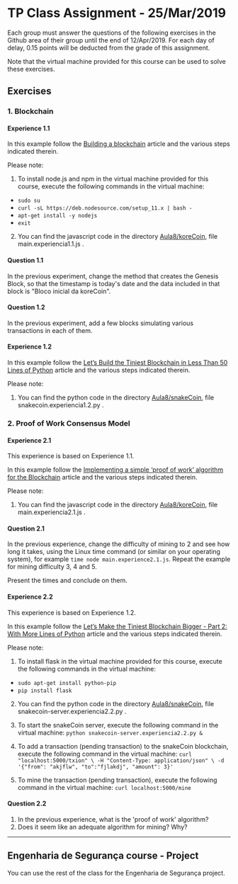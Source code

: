 # TP  Class Assignment - 25/Mar/2019


Each group must answer the questions of the following exercises in the Github area of their group until the end of 12/Apr/2019\. For each day of delay, 0.15 points will be deducted from the grade of this assignment.


Note that the virtual machine provided for this course can be used to solve these exercises.

## Exercises


### 1. Blockchain


#### Experience 1.1

In this example follow the [Building a blockchain](https://medium.com/@akshaykore/building-a-blockchain-7579c53962dd) article and the various steps indicated therein.

Please note:

1. To install node.js and npm in the virtual machine provided for this course, execute the following commands in the virtual machine:
  + `sudo su`
  + `curl -sL https://deb.nodesource.com/setup_11.x | bash -`
  + `apt-get install -y nodejs`
  + `exit`


2. You can find the javascript code in the directory [Aula8/koreCoin](Aula8/koreCoin), file main.experiencia1.1.js .

#### Question 1.1

In the previous experiment, change the method that creates the Genesis Block, so that the timestamp is today's date and the data included in that block is "Bloco inicial da koreCoin".


#### Question 1.2

In the previous experiment, add a few blocks simulating various transactions in each of them.

#### Experience 1.2

In this example follow the [Let’s Build the Tiniest Blockchain in Less Than 50 Lines of Python](https://medium.com/crypto-currently/lets-build-the-tiniest-blockchain-e70965a248b) article and the various steps indicated therein.

Please note:
1. You can find the python code in the directory  [Aula8/snakeCoin](Aula8/snakeCoin), file snakecoin.experiencia1.2.py .



### 2\. Proof of Work Consensus Model

#### Experience 2.1

This experience is based on Experience 1.1.

In this example follow the [Implementing a simple ‘proof of work’ algorithm for the Blockchain](https://cryptocurrencyhub.io/implementing-a-simple-proof-of-work-algorithm-for-the-blockchain-bdcd50faac18) article and the various steps indicated therein.

Please note:
1. You can find the javascript code in the directory  [Aula8/koreCoin](Aula8/koreCoin), file main.experiencia2.1.js .


#### Question 2.1

In the previous experience, change the difficulty of mining to 2 and see how long it takes, using the Linux time command (or similar on your operating system), for example `time node main.experience2.1.js`.
Repeat the example for mining difficulty 3, 4 and 5.

Present the times and conclude on them.


#### Experience 2.2

This experience is based on Experience 1.2.

In this example follow the  [Let’s Make the Tiniest Blockchain Bigger - Part 2: With More Lines of Python](https://medium.com/crypto-currently/lets-make-the-tiniest-blockchain-bigger-ac360a328f4d) article and the various steps indicated therein.

Please note:
1. To install flask in the virtual machine provided for this course, execute the following commands in the virtual machine:
  + `sudo apt-get install python-pip`
  + `pip install flask`


2. You can find the python code in the directory [Aula8/snakeCoin](Aula8/snakeCoin), file snakecoin-server.experiencia2.2.py .

3. To start the snakeCoin server, execute the following command in the virtual machine: `python snakecoin-server.experiencia2.2.py &`

4. To add a transaction (pending transaction) to the snakeCoin blockchain, execute the following command in the virtual machine:
`curl "localhost:5000/txion" \
     -H "Content-Type: application/json" \
     -d '{"from": "akjflw", "to":"fjlakdj", "amount": 3}'`

5. To mine the transaction (pending transaction), execute the following command in the virtual machine:
`curl localhost:5000/mine`


#### Question 2.2

1. In the previous experience, what is the 'proof of work' algorithm?
2. Does it seem like an adequate algorithm for mining? Why?


---


##  Engenharia de Segurança course - Project

You can use the rest of the class for the Engenharia de Segurança project.
